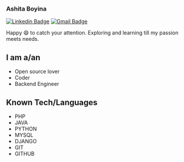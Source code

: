### Ashita Boyina
[![Linkedin Badge](https://img.shields.io/badge/-LinkedIn-blue?style=flat-square&logo=Linkedin&logoColor=white&link=https://www.linkedin.com/in/digitalplayer1125/)](https://www.linkedin.com/in/ashita-boyina-b99ba9153/)
[![Gmail Badge](https://img.shields.io/badge/-Gmail-c14438?style=flat-square&logo=Gmail&logoColor=white&link=mailto:rishi18304@iiitd.ac.in)](mailto:ashita19028@iiitd.ac.in)

Happy :smile: to catch your attention.
Exploring and learning till my passion meets needs.
## I am a/an
- Open source lover
- Coder
- Backend Engineer
## Known Tech/Languages
- PHP
- JAVA
- PYTHON
- MYSQL
- DJANGO
- GIT
- GITHUB


